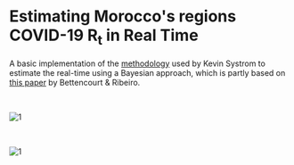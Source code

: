 # Estimating Morocco's regions COVID-19 $\textrm{R}_\textrm{t}$ in Real Time


A basic implementation of the [methodology](https://github.com/k-sys/covid-19/blob/master/Realtime%20R0.ipynb) used by Kevin Systrom to estimate the real-time  using a Bayesian approach, which is partly based on [this paper](https://journals.plos.org/plosone/article?id=10.1371/journal.pone.0002185) by Bettencourt & Ribeiro.

<br />

![1](https://user-images.githubusercontent.com/28862912/179424501-6c71e215-1484-4713-ba0a-9de817fa34be.png)

<br />

![1](https://user-images.githubusercontent.com/28862912/179424548-79a3751d-7202-4f81-9d8a-b6504d29625e.png)
